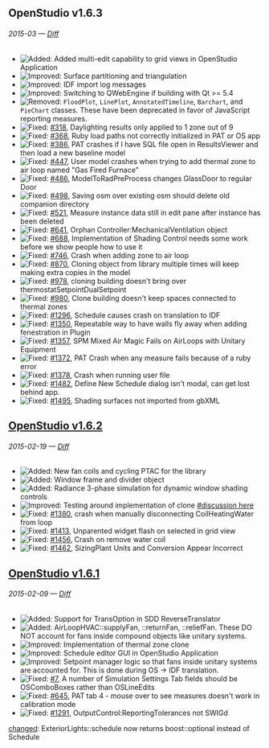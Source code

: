 ## OpenStudio v1.6.3
###### 2015-03 — [Diff](https://github.com/NREL/OpenStudio/compare/v1.6.2...v1.6.3)

- ![Added:][added] Added multi-edit capability to grid views in OpenStudio Application
- ![Improved:][improved] Surface partitioning and triangulation 
- ![Improved:][improved] IDF import log messages
- ![Improved:][improved] Switching to QWebEngine if building with Qt >= 5.4
- ![Removed:][removed] `FloodPlot`, `LinePlot`, `AnnotatedTimeline`, `Barchart`, and `PieChart` classes.  These have been deprecated in favor of JavaScript reporting measures.
- ![Fixed:][fixed] [#318](https://github.com/NREL/OpenStudio/issues/318), Daylighting results only applied to 1 zone out of 9
- ![Fixed:][fixed] [#368](https://github.com/NREL/OpenStudio/issues/368), Ruby load paths not correctly initialized in PAT or OS app
- ![Fixed:][fixed] [#386](https://github.com/NREL/OpenStudio/issues/386), PAT crashes if I have SQL file open in ResultsViewer and then load a new baseline model
- ![Fixed:][fixed] [#447](https://github.com/NREL/OpenStudio/issues/447), User model crashes when trying to add thermal zone to air loop named "Gas Fired Furnace"
- ![Fixed:][fixed] [#486](https://github.com/NREL/OpenStudio/issues/486), ModelToRadPreProcess changes GlassDoor to regular Door
- ![Fixed:][fixed] [#498](https://github.com/NREL/OpenStudio/issues/498), Saving osm over existing osm should delete old companion directory
- ![Fixed:][fixed] [#521](https://github.com/NREL/OpenStudio/issues/521), Measure instance data still in edit pane after instance has been deleted
- ![Fixed:][fixed] [#641](https://github.com/NREL/OpenStudio/issues/641), Orphan Controller:MechanicalVentilation object
- ![Fixed:][fixed] [#688](https://github.com/NREL/OpenStudio/issues/688), Implementation of Shading Control needs some work before we show  people how to use it
- ![Fixed:][fixed] [#746](https://github.com/NREL/OpenStudio/issues/746), Crash when adding zone to air loop
- ![Fixed:][fixed] [#870](https://github.com/NREL/OpenStudio/issues/870), Cloning object from library multiple times will keep making extra copies in the model
- ![Fixed:][fixed] [#978](https://github.com/NREL/OpenStudio/issues/978), cloning building doesn't bring over thermostatSetpointDualSetpoint
- ![Fixed:][fixed] [#980](https://github.com/NREL/OpenStudio/issues/980), Clone building doesn't keep spaces connected to thermal zones
- ![Fixed:][fixed] [#1296](https://github.com/NREL/OpenStudio/issues/1296), Schedule causes crash on translation to IDF
- ![Fixed:][fixed] [#1350](https://github.com/NREL/OpenStudio/issues/1350), Repeatable way to have walls fly away when adding fenestration in Plugin
- ![Fixed:][fixed] [#1357](https://github.com/NREL/OpenStudio/issues/1357), SPM Mixed Air Magic Fails on AirLoops with Unitary Equipment
- ![Fixed:][fixed] [#1372](https://github.com/NREL/OpenStudio/issues/1372), PAT Crash when any measure fails because of a ruby error
- ![Fixed:][fixed] [#1378](https://github.com/NREL/OpenStudio/issues/1378), Crash when running user file
- ![Fixed:][fixed] [#1482](https://github.com/NREL/OpenStudio/issues/1482), Define New Schedule dialog isn't modal, can get lost behind app.
- ![Fixed:][fixed] [#1495](https://github.com/NREL/OpenStudio/issues/1495), Shading surfaces not imported from gbXML


## [OpenStudio v1.6.2](https://github.com/NREL/OpenStudio/releases/tag/v1.6.2)
###### 2015-02-19 — [Diff](https://github.com/NREL/OpenStudio/compare/v1.6.1...v1.6.2)

- ![Added:][added] New fan coils and cycling PTAC for the library
- ![Added:][added] Window frame and divider object 
- ![Added:][added] Radiance 3-phase simulation for dynamic window shading controls
- ![Improved:][improved] Testing around implementation of clone [#discussion here]( https://github.com/NREL/OpenStudio/pull/1377 )
- ![Fixed:][fixed] [#1380]( https://github.com/NREL/OpenStudio/issues/1380 ), crash when manually disconnecting CoilHeatingWater from loop
- ![Fixed:][fixed] [#1413]( https://github.com/NREL/OpenStudio/issues/1413 ), Unparented widget flash on selected in grid view
- ![Fixed:][fixed] [#1456]( https://github.com/NREL/OpenStudio/pull/1456 ), Crash on remove water coil
- ![Fixed:][fixed] [#1462]( https://github.com/NREL/OpenStudio/issues/1462 ), SizingPlant Units and Conversion Appear Incorrect


## [OpenStudio v1.6.1](https://github.com/NREL/OpenStudio/releases/tag/v1.6.1)
###### 2015-02-09 — [Diff](https://github.com/NREL/OpenStudio/compare/v1.6.0...v1.6.1)

- ![Added:][added] Support for TransOption in SDD ReverseTranslator
- ![Added:][added] AirLoopHVAC::supplyFan, ::returnFan, ::reliefFan. These DO NOT account for fans inside compound objects like unitary systems.
- ![Improved:][improved] Implementation of thermal zone clone
- ![Improved:][improved] Schedule editor GUI in OpenStudio Application
- ![Improved:][improved] Setpoint manager logic so that fans inside unitary systems are accounted for. This is done during OS -> IDF translation.
- ![Fixed:][fixed] [#7]( https://github.com/NREL/OpenStudio/issues/7 ), A number of Simulation Settings Tab fields should be OSComboBoxes rather than OSLineEdits
- ![Fixed:][fixed] [#645]( https://github.com/NREL/OpenStudio/issues/645 ), PAT tab 4 - mouse over to see measures doesn't work in calibration mode
- ![Fixed:][fixed] [#1291]( https://github.com/NREL/OpenStudio/issues/1291 ), OutputControl:ReportingTolerances not SWIGd






[added]: http://nrel.github.io/OpenStudio-user-documentation/img/added.svg "Added"
[changed]: http://nrel.github.io/OpenStudio-user-documentation/img/changed.svg "Changed"
[deprecated]: http://nrel.github.io/OpenStudio-user-documentation/img/deprecated.svg "Deprecated"
[fixed]: http://nrel.github.io/OpenStudio-user-documentation/img/fixed.svg "Fixed"
[improved]: http://nrel.github.io/OpenStudio-user-documentation/img/improved.svg "Improved"
[removed]: http://nrel.github.io/OpenStudio-user-documentation/img/removed.svg "Removed"
[changed]: ExteriorLights::schedule now returns boost::optional<Schedule> instead of Schedule
